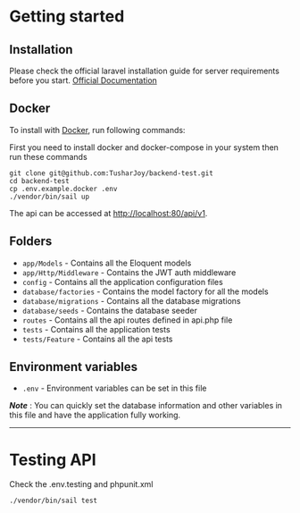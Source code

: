 

# Getting started

## Installation

Please check the official laravel installation guide for server requirements before you start. [Official Documentation](https://laravel.com/docs/9/installation#installation)

    
## Docker

To install with [Docker](https://www.docker.com), run following commands:

First you need to install docker and docker-compose in your system then run these commands
```
git clone git@github.com:TusharJoy/backend-test.git
cd backend-test
cp .env.example.docker .env
./vendor/bin/sail up

```

The api can be accessed at [http://localhost:80/api/v1](http://localhost:80/api/v1).

## Folders

- `app/Models` - Contains all the Eloquent models
- `app/Http/Middleware` - Contains the JWT auth middleware
- `config` - Contains all the application configuration files
- `database/factories` - Contains the model factory for all the models
- `database/migrations` - Contains all the database migrations
- `database/seeds` - Contains the database seeder
- `routes` - Contains all the api routes defined in api.php file
- `tests` - Contains all the application tests
- `tests/Feature` - Contains all the api tests

## Environment variables

- `.env` - Environment variables can be set in this file

***Note*** : You can quickly set the database information and other variables in this file and have the application fully working.

----------

# Testing API

Check the .env.testing and phpunit.xml

    ./vendor/bin/sail test


